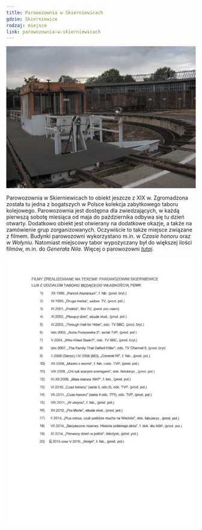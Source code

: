 ```yaml
---
title: Parowozownia w Skierniewicach
gdzie: Skierniewice
rodzaj: miejsce
link: parowozownia-w-skierniewicach
---
```

![Parowozownia w Skierniewicach](/foto/plenery/skierniewice-parowozownia.jpg)

Parowozownia w Skierniewicach to obiekt jeszcze z XIX w. Zgromadzona została tu jedna z bogatszych w Polsce kolekcja zabytkowego taboru kolejowego. Parowozownia jest dostępna dla zwiedzających, w każdą pierwszą sobotę miesiąca od maja do października odbywa się tu dzień otwarty. Dodatkowo obiekt jest otwierany na dodatkowe okazje, a także na zamówienie grup zorganizowanych. Oczywiście to także miejsce związane z filmem. Budynki parowozowni wykorzystano m.in. w *Czasie honoru* oraz w *Wołyniu*. Natomiast miejscowy tabor wypożyczany był do większej ilości filmów, m.in. do *Generała Nila*. Więcej o parowozowni [*tutaj*](http://www.psmk.org.pl/).

![Filmy w parowozowni w Skierniewicach](/foto/plenery/filmy-parowozownia.jpg)
